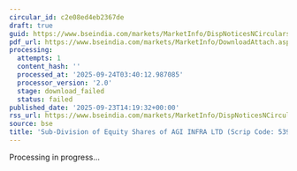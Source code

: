 ```yaml
---
circular_id: c2e08ed4eb2367de
draft: true
guid: https://www.bseindia.com/markets/MarketInfo/DispNoticesNCirculars.aspx?Noticeid={2DFC9755-C682-4990-AEFF-870E3482EA7A}&noticeno=20250923-67&dt=09/23/2025&icount=67&totcount=84&flag=0
pdf_url: https://www.bseindia.com/markets/MarketInfo/DownloadAttach.aspx?id=20250923-67&attachedId=
processing:
  attempts: 1
  content_hash: ''
  processed_at: '2025-09-24T03:40:12.987085'
  processor_version: '2.0'
  stage: download_failed
  status: failed
published_date: '2025-09-23T14:19:32+00:00'
rss_url: https://www.bseindia.com/markets/MarketInfo/DispNoticesNCirculars.aspx?Noticeid={2DFC9755-C682-4990-AEFF-870E3482EA7A}&noticeno=20250923-67&dt=09/23/2025&icount=67&totcount=84&flag=0
source: bse
title: 'Sub-Division of Equity Shares of AGI INFRA LTD (Scrip Code: 539042).'
---
```


Processing in progress...
